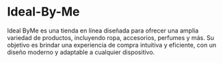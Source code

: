 # Ideal-By-Me
Ideal ByMe es una tienda en línea diseñada para ofrecer una amplia variedad de productos, incluyendo ropa, accesorios, perfumes y más. Su objetivo es brindar una experiencia de compra intuitiva y eficiente, con un diseño moderno y adaptable a cualquier dispositivo.
